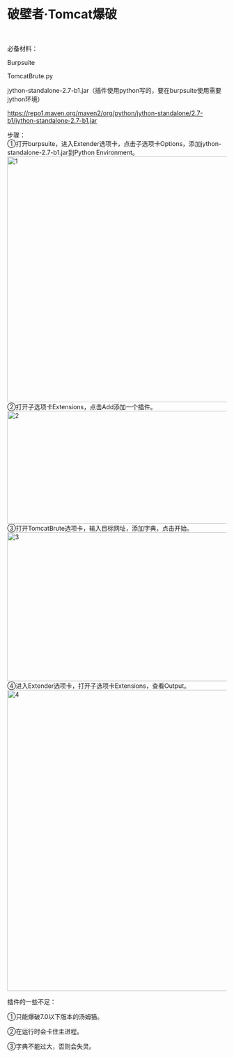 <h1>破壁者·Tomcat爆破</h1><br/>

必备材料：

Burpsuite

TomcatBrute.py

jython-standalone-2.7-b1.jar（插件使用python写的，要在burpsuite使用需要jython环境）

https://repo1.maven.org/maven2/org/python/jython-standalone/2.7-b1/jython-standalone-2.7-b1.jar

步骤：<br/>
①打开burpsuite，进入Extender选项卡，点击子选项卡Options，添加jython-standalone-2.7-b1.jar到Python Environment。<br/>
<img  src="http://www.whitecell-club.org/wp-content/uploads/2016/09/1.jpg" alt="1" width="842" height="563"><br/>
②打开子选项卡Extensions，点击Add添加一个插件。<br/>
<img  src="http://www.whitecell-club.org/wp-content/uploads/2016/09/2.jpg" alt="2" width="700" height="258"><br/>
③打开TomcatBrute选项卡，输入目标网址，添加字典，点击开始。<br/>
<img src="http://www.whitecell-club.org/wp-content/uploads/2016/09/3.jpg" alt="3" width="763" height="341"><br/>
④进入Extender选项卡，打开子选项卡Extensions，查看Output。<br/>
<img src="http://www.whitecell-club.org/wp-content/uploads/2016/09/4.jpg" alt="4" width="683" height="690"><br/>

插件的一些不足：<br/>

①只能爆破7.0以下版本的汤姆猫。<br/>

②在运行时会卡住主进程。<br/>

③字典不能过大，否则会失灵。<br/>
